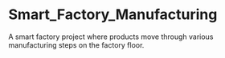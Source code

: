 # Smart_Factory_Manufacturing
A smart factory project where products move through various manufacturing steps on the factory floor.
